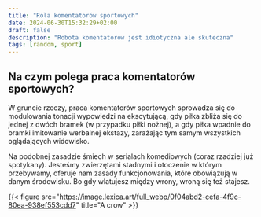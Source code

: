 ```yaml
---
title: "Rola komentatorów sportowych"
date: 2024-06-30T15:32:29+02:00
draft: false
description: "Robota komentatorów jest idiotyczna ale skuteczna"
tags: [random, sport]
---
```


## Na czym polega praca komentatorów sportowych?

W gruncie rzeczy, praca komentatorów sportowych sprowadza się do modulowania tonacji wypowiedzi na ekscytującą, gdy piłka zbliża się do jednej z dwóch bramek (w przypadku piłki nożnej), a gdy piłka wpadnie do bramki imitowanie werbalnej ekstazy, zarażając tym samym wszystkich oglądających widowisko.

Na podobnej zasadzie śmiech w serialach komediowych (coraz rzadziej już spotykany). Jesteśmy zwierzętami stadnymi i otoczenie w którym przebywamy, oferuje nam zasady funkcjonowania, które obowiązują w danym środowisku. Bo gdy wlatujesz między wrony, wroną się też stajesz.

{{< figure src="https://image.lexica.art/full_webp/0f04abd2-cefa-4f9c-80ea-938ef553cdd7" title="A crow" >}}
